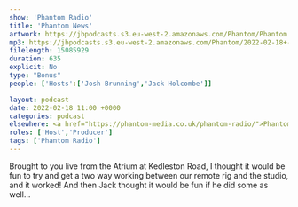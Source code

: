 ```yaml
---
show: 'Phantom Radio'
title: 'Phantom News'
artwork: https://jbpodcasts.s3.eu-west-2.amazonaws.com/Phantom/Phantom.jpg
mp3: https://jbpodcasts.s3.eu-west-2.amazonaws.com/Phantom/2022-02-18+-+The+News.mp3
filelength: 15085929
duration: 635
explicit: No
type: "Bonus"
people: ['Hosts':['Josh Brunning','Jack Holcombe']]

layout: podcast
date: 2022-02-18 11:00 +0000
categories: podcast
elsewhere: <a href="https://phantom-media.co.uk/phantom-radio/">Phantom Media</a>
roles: ['Host','Producer']
tags: ['Phantom Radio']
---
```


Brought to you live from the Atrium at Kedleston Road, I thought it would be fun to try and get a two way working between our remote rig and the studio, and it worked! And then Jack thought it would be fun if he did some as well...
